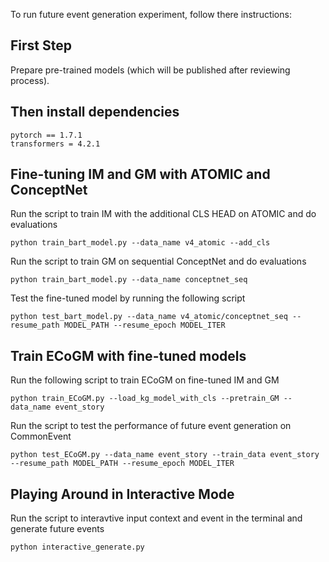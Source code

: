 To run future event generation experiment, follow there instructions:

## First Step
Prepare pre-trained models (which will be published after reviewing process).

## Then install dependencies

```
pytorch == 1.7.1
transformers = 4.2.1
```
## Fine-tuning IM and GM with ATOMIC and ConceptNet
Run the script to train IM with the additional CLS HEAD on ATOMIC and do evaluations

```python train_bart_model.py --data_name v4_atomic --add_cls```

Run the script to train GM on sequential ConceptNet and do evaluations

```python train_bart_model.py --data_name conceptnet_seq```

Test the fine-tuned model by running the following script

```python test_bart_model.py --data_name v4_atomic/conceptnet_seq --resume_path MODEL_PATH --resume_epoch MODEL_ITER```


## Train ECoGM with fine-tuned models
Run the following script to train ECoGM on fine-tuned IM and GM

```python train_ECoGM.py --load_kg_model_with_cls --pretrain_GM --data_name event_story```

Run the script to test the performance of future event generation on CommonEvent

```python test_ECoGM.py --data_name event_story --train_data event_story --resume_path MODEL_PATH --resume_epoch MODEL_ITER```

## Playing Around in Interactive Mode

Run the script to interavtive input context and event in the terminal
and generate future events

```python interactive_generate.py```
